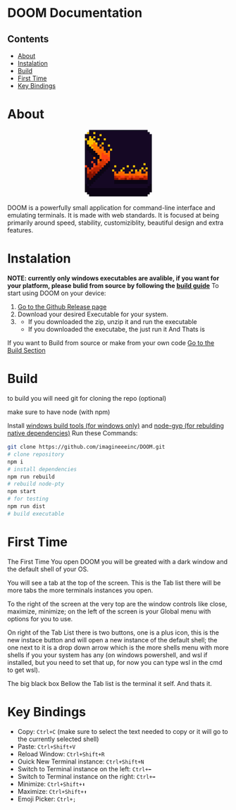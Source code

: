 # DOOM Documentation
## Contents
- [About](#About)
- [Instalation](#Instalation)
- [Build](#Build)
- [First Time](#First-Time)
- [Key Bindings](#Key-Bindings)

# About
<p align="center">
  <img src="icon.png" width="30%">
</p>
DOOM is a powerfully small application for command-line interface and emulating terminals. It is made with web standards. It is focused at being primarily around speed, stability, customiziblity, beautiful design and extra features.


# Instalation
__NOTE: currently only windows executables are avalible, if you want for your platform, please bulid from source by following the [build guide](#Build)__
To start using DOOM on your device:
1. [Go to the Github Release page](https://github.com/imagineeeinc/DOOM/releases/latest)
2. Download your desired Executable for your system.
3. - If you downloaded the zip, unzip it and run the executable
   - If you downloaded the executabe, the just run it
And Thats is

If you want to Build from source or make from your own code [Go to the Build Section](#Build)

# Build
to build you will need git for cloning the repo (optional)

make sure to have node (with npm)

Install [windows build tools (for windows only)](https://github.com/felixrieseberg/windows-build-tools)
and [node-gyp (for rebulding native dependencies)](https://github.com/nodejs/node-gyp)
Run these Commands:
```bash
git clone https://github.com/imagineeeinc/DOOM.git
# clone repository
npm i
# install dependencies
npm run rebuild
# rebuild node-pty
npm start
# for testing
npm run dist
# build executable
```
# First Time
The First Time You open DOOM you will be greated with a dark window and the default shell of your OS.

You will see a tab at the top of the screen. This is the Tab list there will be more tabs the more terminals instances you open.

To the right of the screen at the very top are the window controls like close, maximize, minimize; on the left of the screen is your Global menu with options for you to use.

On right of the Tab List there is two buttons, one is a plus icon, this is the new instace button and will open a new instance of the default shell; the one next to it is a drop down arrow which is the more shells menu with more shells if you your system has any (on windows powershell, and wsl if installed, but you need to set that up, for now you can type wsl in the cmd to get wsl).

The big black box Bellow the Tab list is the terminal it self. And thats it.

# Key Bindings
- Copy: `Ctrl+C` (make sure to select the text needed to copy or it will go to the currently selected shell)
- Paste: `Ctrl+Shift+V`
- Reload Window: `Ctrl+Shift+R`
- Ouick New Terminal instance: `Ctrl+Shift+N`
- Switch to Terminal instance on the left: `Ctrl+⬅`
- Switch to Terminal instance on the right: `Ctrl+➡`
- Minimize: `Ctrl+Shift+⬇`
- Maximize: `Ctrl+Shift+⬆`
- Emoji Picker: `Ctrl+;`
